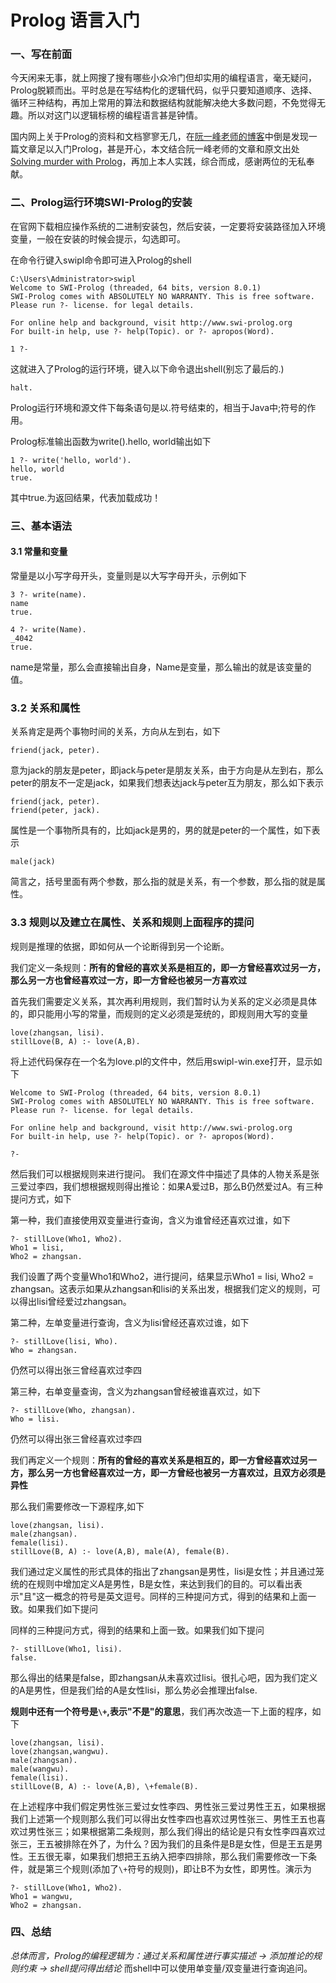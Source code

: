 # Prolog 语言入门
### 一、写在前面
今天闲来无事，就上网搜了搜有哪些小众冷门但却实用的编程语言，毫无疑问，Prolog脱颖而出。平时总是在写结构化的逻辑代码，似乎只要知道顺序、选择、循环三种结构，再加上常用的算法和数据结构就能解决绝大多数问题，不免觉得无趣。所以对这门以逻辑标榜的编程语言甚是钟情。

国内网上关于Prolog的资料和文档寥寥无几，在[阮一峰老师的博客](http://www.ruanyifeng.com/blog/2019/01/prolog.html?hmsr=toutiao.io&utm_medium=toutiao.io&utm_source=toutiao.io)中倒是发现一篇文章足以入门Prolog，甚是开心，本文结合阮一峰老师的文章和原文出处[Solving murder with Prolog](https://xmonader.github.io/prolog/2018/12/21/solving-murder-prolog.html)，再加上本人实践，综合而成，感谢两位的无私奉献。

### 二、Prolog运行环境SWI-Prolog的安装
在官网下载相应操作系统的二进制安装包，然后安装，一定要将安装路径加入环境变量，一般在安装的时候会提示，勾选即可。

在命令行键入swipl命令即可进入Prolog的shell
```
C:\Users\Administrator>swipl
Welcome to SWI-Prolog (threaded, 64 bits, version 8.0.1)
SWI-Prolog comes with ABSOLUTELY NO WARRANTY. This is free software.
Please run ?- license. for legal details.

For online help and background, visit http://www.swi-prolog.org
For built-in help, use ?- help(Topic). or ?- apropos(Word).

1 ?- 
```
这就进入了Prolog的运行环境，键入以下命令退出shell(别忘了最后的.)
```
halt.
```
Prolog运行环境和源文件下每条语句是以.符号结束的，相当于Java中;符号的作用。

Prolog标准输出函数为write().hello, world输出如下
```
1 ?- write('hello, world').
hello, world
true.
```
其中true.为返回结果，代表加载成功！

### 三、基本语法
#### 3.1 常量和变量
常量是以小写字母开头，变量则是以大写字母开头，示例如下
```
3 ?- write(name).
name
true.

4 ?- write(Name).
_4042
true.
```
name是常量，那么会直接输出自身，Name是变量，那么输出的就是该变量的值。
### 3.2 关系和属性
关系肯定是两个事物时间的关系，方向从左到右，如下
```
friend(jack, peter).
```
意为jack的朋友是peter，即jack与peter是朋友关系，由于方向是从左到右，那么peter的朋友不一定是jack，如果我们想表达jack与peter互为朋友，那么如下表示
```
friend(jack, peter).
friend(peter, jack).
```
属性是一个事物所具有的，比如jack是男的，男的就是peter的一个属性，如下表示
```
male(jack)
```
简言之，括号里面有两个参数，那么指的就是关系，有一个参数，那么指的就是属性。
### 3.3 规则以及建立在属性、关系和规则上面程序的提问
规则是推理的依据，即如何从一个论断得到另一个论断。

我们定义一条规则：**所有的曾经的喜欢关系是相互的，即一方曾经喜欢过另一方，那么另一方也曾经喜欢过一方，即一方曾经也被另一方喜欢过**

首先我们需要定义关系，其次再利用规则，我们暂时认为关系的定义必须是具体的，即只能用小写的常量，而规则的定义必须是笼统的，即规则用大写的变量

```
love(zhangsan, lisi).
stillLove(B, A) :- love(A,B).
```
将上述代码保存在一个名为love.pl的文件中，然后用swipl-win.exe打开，显示如下
```
Welcome to SWI-Prolog (threaded, 64 bits, version 8.0.1)
SWI-Prolog comes with ABSOLUTELY NO WARRANTY. This is free software.
Please run ?- license. for legal details.

For online help and background, visit http://www.swi-prolog.org
For built-in help, use ?- help(Topic). or ?- apropos(Word).

?-
```
然后我们可以根据规则来进行提问。
我们在源文件中描述了具体的人物关系是张三爱过李四，我们想根据规则得出推论：如果A爱过B，那么B仍然爱过A。有三种提问方式，如下

第一种，我们直接使用双变量进行查询，含义为谁曾经还喜欢过谁，如下
```
?- stillLove(Who1, Who2).
Who1 = lisi,
Who2 = zhangsan.
```
我们设置了两个变量Who1和Who2，进行提问，结果显示Who1 = lisi, Who2 = zhangsan。这表示如果从zhangsan和lisi的关系出发，根据我们定义的规则，可以得出lisi曾经爱过zhangsan。

第二种，左单变量进行查询，含义为lisi曾经还喜欢过谁，如下
```
?- stillLove(lisi, Who).
Who = zhangsan.
```
仍然可以得出张三曾经喜欢过李四

第三种，右单变量查询，含义为zhangsan曾经被谁喜欢过，如下
```
?- stillLove(Who, zhangsan).
Who = lisi.
```
仍然可以得出张三曾经喜欢过李四

我们再定义一个规则：**所有的曾经的喜欢关系是相互的，即一方曾经喜欢过另一方，那么另一方也曾经喜欢过一方，即一方曾经也被另一方喜欢过，且双方必须是异性**

那么我们需要修改一下源程序,如下
```
love(zhangsan, lisi).
male(zhangsan).
female(lisi).
stillLove(B, A) :- love(A,B), male(A), female(B).
```
我们通过定义属性的形式具体的指出了zhangsan是男性，lisi是女性；并且通过笼统的在规则中增加定义A是男性，B是女性，来达到我们的目的。可以看出表示"且"这一概念的符号是英文逗号。同样的三种提问方式，得到的结果和上面一致。如果我们如下提问

同样的三种提问方式，得到的结果和上面一致。如果我们如下提问
```
?- stillLove(Who1, lisi).
false.
```
那么得出的结果是false，即zhangsan从未喜欢过lisi。很扎心吧，因为我们定义的A是男性，但是我们给的A是女性lisi，那么势必会推理出false.

**规则中还有一个符号是` \+ `,表示"不是"的意思**，我们再次改造一下上面的程序，如下
```
love(zhangsan, lisi).
love(zhangsan,wangwu).
male(zhangsan).
male(wangwu).
female(lisi).
stillLove(B, A) :- love(A,B), \+female(B).
```

在上述程序中我们假定男性张三爱过女性李四、男性张三爱过男性王五，如果根据我们上述第一个规则那么我们可以得出女性李四也喜欢过男性张三、男性王五也喜欢过男性张三；如果根据第二条规则，那么我们得出的结论是只有女性李四喜欢过张三，王五被排除在外了，为什么？因为我们的且条件是B是女性，但是王五是男性。王五很无辜，如果我们想把王五纳入把李四排除，那么我们需要修改一下条件，就是第三个规则(添加了` \+ `符号的规则)，即让B不为女性，即男性。演示为

```
?- stillLove(Who1, Who2).
Who1 = wangwu,
Who2 = zhangsan.
```

### 四、总结
*总体而言，Prolog的编程逻辑为：通过关系和属性进行事实描述 -> 添加推论的规则约束 -> shell提问得出结论*
而shell中可以使用单变量/双变量进行查询追问。